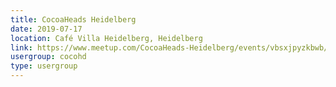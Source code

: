 ```yaml
---
title: CocoaHeads Heidelberg
date: 2019-07-17
location: Café Villa Heidelberg, Heidelberg
link: https://www.meetup.com/CocoaHeads-Heidelberg/events/vbsxjpyzkbwb/
usergroup: cocohd
type: usergroup
---
```

